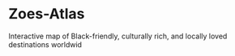 # Zoes-Atlas
Interactive map of Black-friendly, culturally rich, and locally loved destinations worldwid
